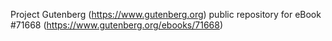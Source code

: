 Project Gutenberg (https://www.gutenberg.org) public repository
for eBook #71668 (https://www.gutenberg.org/ebooks/71668)
